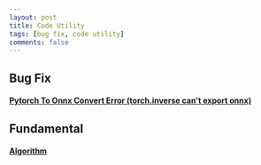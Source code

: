 ```yaml
---
layout: post    
title: Code Utility   
tags: [bug fix, code utility]    
comments: false  
--- 
```


## Bug Fix
#### [Pytorch To Onnx Convert Error (torch.inverse can't export onnx)](https://jihyeonryu.github.io/2022-05-09-code1/)  

## Fundamental
#### [Algorithm](https://jihyeonryu.github.io/2022-06-24-code2/)  